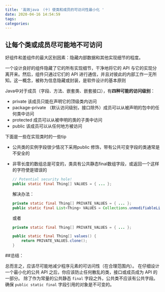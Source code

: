 ```yaml
---
title: '高效java （十）使类和成员的可访问性最小化 '
date: 2020-04-16 14:54:59
tags:
categories:
---
```


## **让每个类或成员尽可能地不可访问**

好组件和差组件的最大区别因素：隐藏内部数据和其他实现细节的程度。

一个设计良好的组件隐藏了它的所有实现细节，干净地将它的 API 与它的实现分离开来。然后，组件只通过它们的 API 进行通信，并且对彼此的内部工作一无所知。这一概念，被称为信息隐藏或封装，是软件设计的基本原则

Java中对于成员（字段、方法、嵌套类、嵌套接口），有**四种可能的访问级别**：

- private 该成员只能在声明它的顶级类内访问
- package-private （默认访问级别，接口除外）成员可以从被声明的包中的任何类中访问
- protected 成员可以从被申明的类的子类中访问
- public 该成员可以从任何地方被访问

下面是一些在实现类时的一些tip

- 公共类的实例字段很少情况下采用public 修饰，带有公共可变字段的类通常是不安全的

- 非零长度的数组总是可变的，类具有公共静态final数组字段，或返回一个这样的字符使是错误的

  ```java
  // Potential security hole!
  public static final Thing[] VALUES = { ... };
  ```

  解决办法：

  ```java
  private static final Thing[] PRIVATE_VALUES = { ... };
  public static final List<Thing> VALUES = Collections.unmodifiableList(Arrays.asList(PRIVATE_VALUES));
  ```

  或者

  ```java
  private static final Thing[] PRIVATE_VALUES = { ... };
  
  public static final Thing[] values() {
      return PRIVATE_VALUES.clone();
  }
  ```



##总结：

总而言之，应该尽可能地减少程序元素的可访问性（在合理范围内）。 在仔细设计一个最小化的公共 API 之后，你应该防止任何散乱的类，接口或成员成为 API 的一部分。 除了作为常量的公共静态 `final` 字段之外，公共类不应该有公共字段。 确保 `public static final` 字段引用的对象是不可变的。